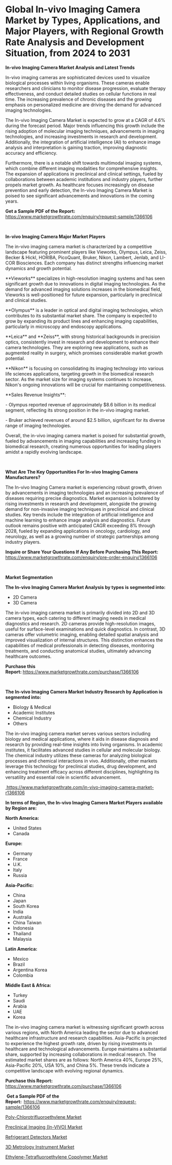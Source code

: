 <p><h1>Global In-vivo Imaging Camera Market by Types, Applications, and Major Players, with Regional Growth Rate Analysis and Development Situation, from 2024 to 2031</h1></p><p><strong>In-vivo Imaging Camera Market Analysis and Latest Trends</strong></p>
<p><p>In-vivo imaging cameras are sophisticated devices used to visualize biological processes within living organisms. These cameras enable researchers and clinicians to monitor disease progression, evaluate therapy effectiveness, and conduct detailed studies on cellular functions in real time. The increasing prevalence of chronic diseases and the growing emphasis on personalized medicine are driving the demand for advanced imaging technologies.</p><p>The In-vivo Imaging Camera Market is expected to grow at a CAGR of 4.6% during the forecast period. Major trends influencing this growth include the rising adoption of molecular imaging techniques, advancements in imaging technologies, and increasing investments in research and development. Additionally, the integration of artificial intelligence (AI) to enhance image analysis and interpretation is gaining traction, improving diagnostic accuracy and efficiency.</p><p>Furthermore, there is a notable shift towards multimodal imaging systems, which combine different imaging modalities for comprehensive insights. The expansion of applications in preclinical and clinical settings, fueled by collaborations between academic institutions and industry players, further propels market growth. As healthcare focuses increasingly on disease prevention and early detection, the In-vivo Imaging Camera Market is poised to see significant advancements and innovations in the coming years.</p></p>
<p><strong>Get a Sample PDF of the Report:&nbsp;</strong> <a href="https://www.marketgrowthrate.com/enquiry/request-sample/1366106">https://www.marketgrowthrate.com/enquiry/request-sample/1366106</a></p>
<p>&nbsp;</p>
<p><strong>In-vivo Imaging Camera Major Market Players</strong></p>
<p><p>The in-vivo imaging camera market is characterized by a competitive landscape featuring prominent players like Vieworks, Olympus, Leica, Zeiss, Becker & Hickl, HORIBA, PicoQuant, Bruker, Nikon, Lambert, Jenlab, and LI-COR Biosciences. Each company has distinct strengths influencing market dynamics and growth potential.</p><p>**Vieworks** specializes in high-resolution imaging systems and has seen significant growth due to innovations in digital imaging technologies. As the demand for advanced imaging solutions increases in the biomedical field, Vieworks is well-positioned for future expansion, particularly in preclinical and clinical studies.</p><p>**Olympus** is a leader in optical and digital imaging technologies, which contributes to its substantial market share. The company is expected to grow by expanding its product lines and enhancing imaging capabilities, particularly in microscopy and endoscopy applications.</p><p>**Leica** and **Zeiss**, with strong historical backgrounds in precision optics, consistently invest in research and development to enhance their camera technologies. They are exploring new applications, such as augmented reality in surgery, which promises considerable market growth potential.</p><p>**Nikon** is focusing on consolidating its imaging technology into various life sciences applications, targeting growth in the biomedical research sector. As the market size for imaging systems continues to increase, Nikon's ongoing innovations will be crucial for maintaining competitiveness.</p><p>**Sales Revenue Insights**: </p><p>- Olympus reported revenue of approximately $8.6 billion in its medical segment, reflecting its strong position in the in-vivo imaging market.</p><p>- Bruker achieved revenues of around $2.5 billion, significant for its diverse range of imaging technologies.</p><p>Overall, the in-vivo imaging camera market is poised for substantial growth, fueled by advancements in imaging capabilities and increasing funding in biomedical research, creating numerous opportunities for leading players amidst a rapidly evolving landscape.</p></p>
<p>&nbsp;</p>
<p><strong>What Are The Key Opportunities For In-vivo Imaging Camera Manufacturers?</strong></p>
<p><p>The In-vivo Imaging Camera market is experiencing robust growth, driven by advancements in imaging technologies and an increasing prevalence of diseases requiring precise diagnostics. Market expansion is bolstered by rising investments in research and development, alongside the growing demand for non-invasive imaging techniques in preclinical and clinical studies. Key trends include the integration of artificial intelligence and machine learning to enhance image analysis and diagnostics. Future outlook remains positive with anticipated CAGR exceeding 8% through 2028, fueled by expanding applications in oncology, cardiology, and neurology, as well as a growing number of strategic partnerships among industry players.</p></p>
<p><strong>Inquire or Share Your Questions If Any Before Purchasing This Report:</strong> <a href="https://www.marketgrowthrate.com/enquiry/pre-order-enquiry/1366106">https://www.marketgrowthrate.com/enquiry/pre-order-enquiry/1366106</a></p>
<p>&nbsp;</p>
<p><strong>Market Segmentation</strong></p>
<p><strong>The In-vivo Imaging Camera Market Analysis by types is segmented into:</strong></p>
<p><ul><li>2D Camera</li><li>3D Camera</li></ul></p>
<p><p>The in-vivo imaging camera market is primarily divided into 2D and 3D camera types, each catering to different imaging needs in medical diagnostics and research. 2D cameras provide high-resolution images, useful for surface-level examinations and quick diagnostics. In contrast, 3D cameras offer volumetric imaging, enabling detailed spatial analysis and improved visualization of internal structures. This distinction enhances the capabilities of medical professionals in detecting diseases, monitoring treatments, and conducting anatomical studies, ultimately advancing healthcare outcomes.</p></p>
<p><strong>Purchase this Report:&nbsp;</strong><a href="https://www.marketgrowthrate.com/purchase/1366106">https://www.marketgrowthrate.com/purchase/1366106</a></p>
<p>&nbsp;</p>
<p><strong>The In-vivo Imaging Camera Market Industry Research by Application is segmented into:</strong></p>
<p><ul><li>Biology & Medical</li><li>Academic Institutes</li><li>Chemical Industry</li><li>Others</li></ul></p>
<p><p>The in-vivo imaging camera market serves various sectors including biology and medical applications, where it aids in disease diagnosis and research by providing real-time insights into living organisms. In academic institutes, it facilitates advanced studies in cellular and molecular biology. The chemical industry utilizes these cameras for analyzing biological processes and chemical interactions in vivo. Additionally, other markets leverage this technology for preclinical studies, drug development, and enhancing treatment efficacy across different disciplines, highlighting its versatility and essential role in scientific advancement.</p></p>
<p><a href="https://www.marketgrowthrate.com/in-vivo-imaging-camera-market-r1366106">&nbsp;https://www.marketgrowthrate.com/in-vivo-imaging-camera-market-r1366106</a></p>
<p><strong>In terms of Region, the In-vivo Imaging Camera Market Players available by Region are:</strong></p>
<p>
    <p> <strong> North America: </strong>
        <ul>
            <li>United States</li>
            <li>Canada</li>
        </ul>
        </p> 
    <p> <strong> Europe: </strong>
        <ul>
            <li>Germany</li>
            <li>France</li>
            <li>U.K.</li>
            <li>Italy</li>
            <li>Russia</li>
        </ul>
        </p> 
    <p> <strong> Asia-Pacific: </strong>
        <ul>
            <li>China</li>
            <li>Japan</li>
            <li>South Korea</li>
            <li>India</li>
            <li>Australia</li>
            <li>China Taiwan</li>
            <li>Indonesia</li>
            <li>Thailand</li>
            <li>Malaysia</li>
        </ul>
        </p> 
    <p> <strong> Latin America: </strong>
        <ul>
            <li>Mexico</li>
            <li>Brazil</li>
            <li>Argentina Korea</li>
            <li>Colombia</li>
        </ul>
        </p> 
    <p> <strong> Middle East & Africa: </strong>
        <ul>
            <li>Turkey</li>
            <li>Saudi</li>
            <li>Arabia</li>
            <li>UAE</li>
            <li>Korea</li>
        </ul>
    </p>
    </p>
<p><p>The in-vivo imaging camera market is witnessing significant growth across various regions, with North America leading the sector due to advanced healthcare infrastructure and research capabilities. Asia-Pacific is projected to experience the highest growth rate, driven by rising investments in healthcare and technological advancements. Europe maintains a substantial share, supported by increasing collaborations in medical research. The estimated market shares are as follows: North America 40%, Europe 25%, Asia-Pacific 20%, USA 10%, and China 5%. These trends indicate a competitive landscape with evolving regional dynamics.</p></p>
<p><strong>Purchase this Report: </strong><a href="https://www.marketgrowthrate.com/purchase/1366106">https://www.marketgrowthrate.com/purchase/1366106</a></p>
<p>&nbsp;<strong>Get a Sample PDF of the Report:&nbsp;&nbsp;</strong><a href="https://www.marketgrowthrate.com/enquiry/request-sample/1366106">https://www.marketgrowthrate.com/enquiry/request-sample/1366106</a></p>
<p><strong></strong></p>
<p><p><a href="https://issuu.com/reportprime-2/docs/poly-chlorotrifluoroethylene-market_d21bf4d2475cbc">Poly-Chlorotrifluoroethylene Market</a></p><p><a href="https://medium.com/@howarddelgaxxfnf/future-of-preclinical-imaging-in-vivo-market-global-market-forecast-and-market-trends-2024-4de843fec074">Preclinical Imaging (In-VIVO) Market</a></p><p><a href="https://www.linkedin.com/pulse/how-refrigerant-detectors-market-evolve-growth-analysis-c4jmf">Refrigerant Detectors Market</a></p><p><a href="https://medium.com/@howarddelgaxxfnf/unlocking-growth-potential-market-strategic-analysis-of-3d-metrology-instrument-market-forecasted-55ac266d2f45">3D Metrology Instrument Market</a></p><p><a href="https://issuu.com/reportprime-2/docs/ethylene-tetrafluoroethylene-copoly_d3188a451b7a50">Ethylene-Tetrafluoroethylene Copolymer Market</a></p></p>